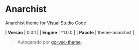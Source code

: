 # Anarchist

Anarchist theme for Visual Studio Code

| **Versão** | 0.0.1 |
| **Engine** | ^1.0.0 |
| **Pacote** | theme-anarchist |

> Autogerado por [go-vsc-theme](https://github.com/natalbu/go-vsc-theme).

